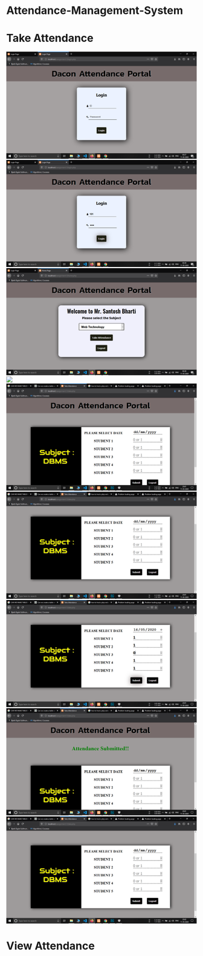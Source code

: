 # Attendance-Management-System
# Take Attendance
![](https://github.com/Gagan-Chaudhary/Attendance-Management-System/blob/master/Screenshots/Screenshot%201.png)
![](https://github.com/Gagan-Chaudhary/Attendance-Management-System/blob/master/Screenshots/Screenshot%202.png)
![](https://github.com/Gagan-Chaudhary/Attendance-Management-System/blob/master/Screenshots/Screenshot%203.png)
![](https://github.com/Gagan-Chaudhary/Attendance-Management-System/blob/master/Screenshots/Screenshot%204.png)
![](https://github.com/Gagan-Chaudhary/Attendance-Management-System/blob/master/Screenshots/Screenshot%205.png)
![](https://github.com/Gagan-Chaudhary/Attendance-Management-System/blob/master/Screenshots/Screenshot%206.png)
![](https://github.com/Gagan-Chaudhary/Attendance-Management-System/blob/master/Screenshots/Screenshot%207.png)
![](https://github.com/Gagan-Chaudhary/Attendance-Management-System/blob/master/Screenshots/Screenshot%208.png)
![](https://github.com/Gagan-Chaudhary/Attendance-Management-System/blob/master/Screenshots/Screenshot%209.png)



# View Attendance
